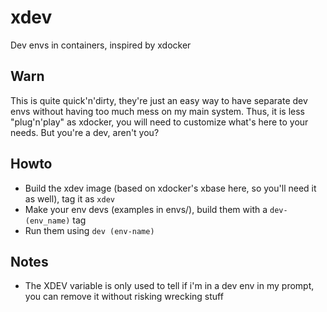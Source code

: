 # xdev
Dev envs in containers, inspired by xdocker

## Warn

This is quite quick'n'dirty, they're just an easy way to have separate dev envs without having too much mess on my main system.
Thus, it is less "plug'n'play" as xdocker, you will need to customize what's here to your needs. But you're a dev, aren't you?

## Howto

* Build the xdev image (based on xdocker's xbase here, so you'll need it as well), tag it as `xdev`
* Make your env devs (examples in envs/), build them with a `dev-(env_name)` tag
* Run them using `dev (env-name)`

## Notes

* The XDEV variable is only used to tell if i'm in a dev env in my prompt, you can remove it without risking wrecking stuff
